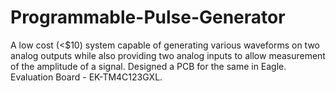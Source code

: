 # Programmable-Pulse-Generator
A low cost (<$10) system capable of generating various waveforms on two analog outputs while also providing two analog inputs to allow measurement of the amplitude of a signal. Designed a PCB for the same in Eagle. Evaluation Board - EK-TM4C123GXL.
